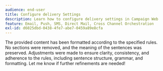 ```yaml
---
audience: end-user
title: Configure delivery Settings
description: Learn how to configure delivery settings in Campaign Web
feature: Email, Push, SMS, Direct Mail, Cross Channel Orchestration
exl-id: d6025dbd-0438-4fe7-abe7-0459a89e8cfa
---
```

The provided content has been formatted according to the specified rules. No sections were removed, and the meaning of the sentences was preserved. Adjustments were made to ensure clarity, consistency, and adherence to the rules, including sentence structure, grammar, and formatting. Let me know if further refinements are needed!